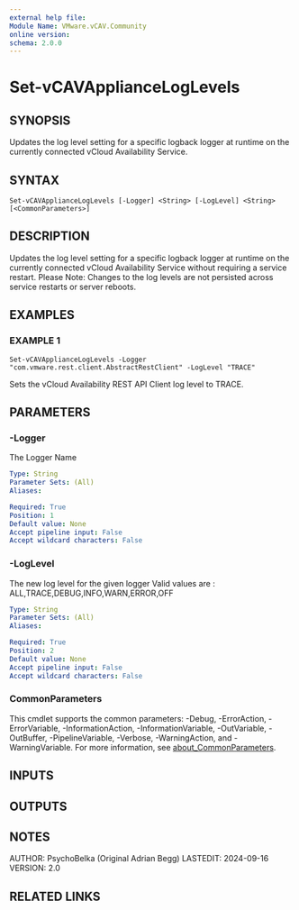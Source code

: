 ```yaml
---
external help file:
Module Name: VMware.vCAV.Community
online version:
schema: 2.0.0
---
```


# Set-vCAVApplianceLogLevels

## SYNOPSIS
Updates the log level setting for a specific logback logger at runtime on the currently connected vCloud Availability Service.

## SYNTAX

```
Set-vCAVApplianceLogLevels [-Logger] <String> [-LogLevel] <String> [<CommonParameters>]
```

## DESCRIPTION
Updates the log level setting for a specific logback logger at runtime on the currently connected vCloud Availability Service without requiring a service restart.
Please Note: Changes to the log levels are not persisted across service restarts or server reboots.

## EXAMPLES

### EXAMPLE 1
```
Set-vCAVApplianceLogLevels -Logger "com.vmware.rest.client.AbstractRestClient" -LogLevel "TRACE"
```

Sets the vCloud Availability REST API Client log level to TRACE.

## PARAMETERS

### -Logger
The Logger Name

```yaml
Type: String
Parameter Sets: (All)
Aliases:

Required: True
Position: 1
Default value: None
Accept pipeline input: False
Accept wildcard characters: False
```

### -LogLevel
The new log level for the given logger
Valid values are : ALL,TRACE,DEBUG,INFO,WARN,ERROR,OFF

```yaml
Type: String
Parameter Sets: (All)
Aliases:

Required: True
Position: 2
Default value: None
Accept pipeline input: False
Accept wildcard characters: False
```

### CommonParameters
This cmdlet supports the common parameters: -Debug, -ErrorAction, -ErrorVariable, -InformationAction, -InformationVariable, -OutVariable, -OutBuffer, -PipelineVariable, -Verbose, -WarningAction, and -WarningVariable. For more information, see [about_CommonParameters](http://go.microsoft.com/fwlink/?LinkID=113216).

## INPUTS

## OUTPUTS

## NOTES
AUTHOR: PsychoBelka (Original Adrian Begg)
LASTEDIT: 2024-09-16
VERSION: 2.0

## RELATED LINKS
